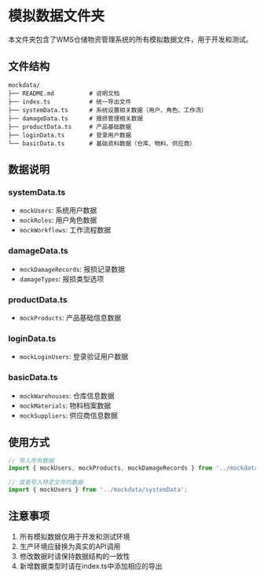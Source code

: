 # 模拟数据文件夹

本文件夹包含了WMS仓储物资管理系统的所有模拟数据文件，用于开发和测试。

## 文件结构

```
mockdata/
├── README.md          # 说明文档
├── index.ts           # 统一导出文件
├── systemData.ts      # 系统设置相关数据（用户、角色、工作流）
├── damageData.ts      # 报损管理相关数据
├── productData.ts     # 产品基础数据
├── loginData.ts       # 登录用户数据
└── basicData.ts       # 基础资料数据（仓库、物料、供应商）
```

## 数据说明

### systemData.ts
- `mockUsers`: 系统用户数据
- `mockRoles`: 用户角色数据
- `mockWorkflows`: 工作流程数据

### damageData.ts
- `mockDamageRecords`: 报损记录数据
- `damageTypes`: 报损类型选项

### productData.ts
- `mockProducts`: 产品基础信息数据

### loginData.ts
- `mockLoginUsers`: 登录验证用户数据

### basicData.ts
- `mockWarehouses`: 仓库信息数据
- `mockMaterials`: 物料档案数据
- `mockSuppliers`: 供应商信息数据

## 使用方式

```typescript
// 导入所有数据
import { mockUsers, mockProducts, mockDamageRecords } from '../mockdata';

// 或者导入特定文件的数据
import { mockUsers } from '../mockdata/systemData';
```

## 注意事项

1. 所有模拟数据仅用于开发和测试环境
2. 生产环境应替换为真实的API调用
3. 修改数据时请保持数据结构的一致性
4. 新增数据类型时请在index.ts中添加相应的导出